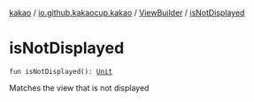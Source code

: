 [kakao](../../index.md) / [io.github.kakaocup.kakao](../index.md) / [ViewBuilder](index.md) / [isNotDisplayed](./is-not-displayed.md)

# isNotDisplayed

`fun isNotDisplayed(): `[`Unit`](https://kotlinlang.org/api/latest/jvm/stdlib/kotlin/-unit/index.html)

Matches the view that is not displayed

